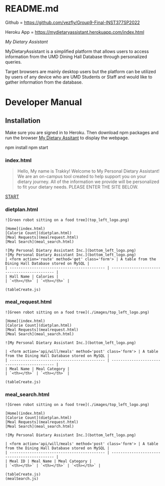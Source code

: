 # README.md

Github = https://github.com/vezfly/Group9-Final-INST377SP2022

Heroku App = https://mydietaryassistant.herokuapp.com/index.html


*My Dietary Assistant*

MyDietaryAssistant is a simplified platform that allows users to access information from the UMD Dining Hall Database through personalized queries.

Target browsers are mainly desktop users but the platform can be utilized by users of any device who are UMD Students or Staff and would like to gather information from the database.


# Developer Manual

## Installation

Make sure you are signed in to Heroku. Then download npm packages and run the browser [My Dietary Assitant](http://localhost:3000) to display the webpage.

npm install
npm start

### index.html

> Hello, My name is Trakky!
  Welcome to My Personal Dietary Assistant!
  We are an on-campus tool created to help support you on your dietary journey.
  All of the information we provide will be personalized to fit your dietary needs.
  PLEASE ENTER THE SITE BELOW.

  [START](https://mydietaryassistant.herokuapp.com/dietplan.html)

### dietplan.html

 
    ![Green robot sitting on a food tree](top_left_logo.png)

    [Home](index.html)
    [Calorie Count](dietplan.html)
    [Meal Requests](mealrequest.html)
    [Meal Search](meal_search.html)

    ![My Personal Dietary Assistant Inc.](bottom_left_logo.png)
    ![My Personal Dietary Assistant Inc.](bottom_left_logo.png)
    | <form action='route' method='get' class='form'> | A table from the Dining Hall Database stored on MySQL |
    | ------------------------------------------- | -------------------------------------------- |
    | Hall Name | Calories |
    | `<th></th>` | `<th></th>` |

    (tableCreate.js)

### meal_request.html

    ![Green robot sitting on a food tree](./images/top_left_logo.png)

    [Home](index.html)
    [Calorie Count](dietplan.html)
    [Meal Requests](mealrequest.html)
    [Meal Search](meal_search.html)

    ![My Personal Dietary Assistant Inc.](bottom_left_logo.png)

    | <form action='api/will/meals' method='post' class='form'> | A table from the Dining Hall Database stored on MySQL |
    | ------------------------------------------- | -------------------------------------------- |
    | Meal Name | Meal Category |
    | `<th></th>` | `<th></th>` |

    (tableCreate.js)

### meal_search.html

    ![Green robot sitting on a food tree](./images/top_left_logo.png)

    [Home](index.html)
    [Calorie Count](dietplan.html)
    [Meal Requests](mealrequest.html)
    [Meal Search](meal_search.html)

    ![My Personal Dietary Assistant Inc.](bottom_left_logo.png)

    | <form action='api/will/meals' method='post' class='form'> | A table from the Dining Hall Database stored on MySQL |
    | ------------------------------------------- | -------------------------------------------- |
    | Meal ID | Meal Name | Meal Category |
    | `<th></th>` | `<th></th>` | `<th></th>` |

    (tableCreate.js)
    (mealSearch.js)
